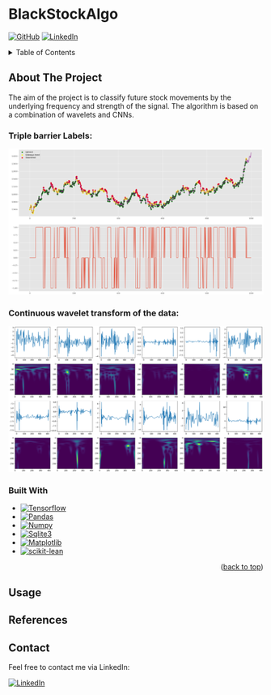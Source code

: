 # BlackStockAlgo
<a name="readme-top"></a>

[![GitHub][GitHub-shield]][GitHub-url]
[![LinkedIn][linkedin-shield]][linkedin-url]

<!-- TABLE OF CONTENTS -->
<details>
  <summary>Table of Contents</summary>
  <ol>
    <li>
      <a href="#about-the-project">About The Project</a>
      <ul>
        <li><a href="#built-with">Built With</a></li>
      </ul>
    </li>
    <li><a href="#usage">Usage</a></li>
    <li><a href="#References">References</a></li>
    <li><a href="#contact">Contact</a></li>
  </ol>
</details>

## About The Project 
The aim of the project is to classify future stock movements by the underlying frequency and strength of the signal. The algorithm is based on a combination of wavelets and CNNs. 

### Triple barrier Labels:
![TripleBarrierLabeling-img][TripleBarrierLabeling-img]

### Continuous wavelet transform of the data:
![CWT-img][CWT-img]


### Built With

* [![Tensorflow][Tensorflow-logo]][Tensorlflow-url]
* [![Pandas][Pandas-logo]][Pandas-url]
* [![Numpy][Numpy-logo]][Numpy-url]
* [![Sqlite3][Sqlite3-logo]][Sqlite3-url]
* [![Matplotlib][Matplotlib-logo]][Numpy-url]
* [![scikit-lean][scikit-lean-logo]][scikit-lean-url]

<p align="right">(<a href="#readme-top">back to top</a>)</p>

## Usage

## References

## Contact
Feel free to contact me via LinkedIn:

[![LinkedIn][linkedin-shield]][linkedin-url]


<!-- MARKDOWN LINKS & IMAGES -->
[Tensorflow-logo]: https://img.shields.io/badge/TensorFlow-000000?style=for-the-badge&logo=tensorflow&logoColor=FF6F00
[Tensorlflow-url]: https://www.tensorflow.org/
[Pandas-logo]: https://img.shields.io/badge/pandas-0d6efd?style=for-the-badge&logo=pandas&logoColor=white
[Pandas-url]: https://pandas.pydata.org/
[Numpy-logo]: https://img.shields.io/badge/NumPy-cccccc?style=for-the-badge&logo=numpy&logoColor=013243
[Numpy-url]: https://numpy.org/
[Sqlite3-logo]: https://img.shields.io/badge/SQLite3-044a64?style=for-the-badge&logo=sqlite&logoColor=0d6efd
[Sqlite3-url]: https://www.sqlite.org/index.html
[Matplotlib-logo]: https://img.shields.io/badge/matplotlib-cccccc?style=for-the-badge&logo=matplot&logoColor=0d6efd
[Matplotlib-url]: https://matplotlib.org/
[scikit-lean-logo]: https://img.shields.io/badge/scikit--learn-f66?style=for-the-badge&logo=scikitlearn&logoColor=black
[scikit-lean-url]: https://scikit-learn.org/stable/

[linkedin-shield]: https://img.shields.io/badge/-LinkedIn-black.svg?style=for-the-badge&logo=linkedin&colorB=378fe9
[linkedin-url]: https://www.linkedin.com/in/jan-erik-bosenius-a9a589217/
[GitHub-shield]: https://img.shields.io/badge/github-000?style=for-the-badge&logo=github&colorB=24292f
[GitHub-url]: https://github.com/Jan0412
[linkedin-shield]:
[linkedin-url]:

[TripleBarrierLabeling-img]: Images/Test_IMG_TripleBarrierLabeling.png
[CWT-img]: Images/Test_IMG_CWT.png
